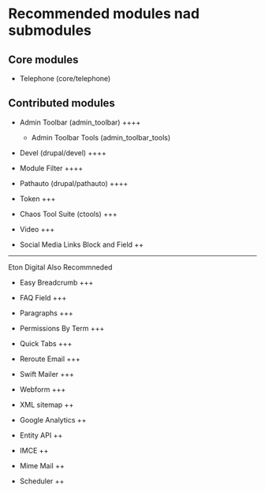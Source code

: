 # Recommended modules nad submodules

## Core modules

* Telephone (core/telephone)

## Contributed modules

* Admin Toolbar (admin_toolbar) ++++
  * Admin Toolbar Tools (admin_toolbar_tools)

* Devel (drupal/devel) ++++
* Module Filter ++++
* Pathauto (drupal/pathauto) ++++
* Token +++
* Chaos Tool Suite (ctools) +++
* Video +++
* Social Media Links Block and Field ++

--------------------------------------------------------------------------------

Eton Digital Also Recommneded

* Easy Breadcrumb +++
* FAQ Field +++

* Paragraphs +++
* Permissions By Term +++
* Quick Tabs +++
* Reroute Email +++
* Swift Mailer +++
* Webform +++

* XML sitemap ++
* Google Analytics ++
* Entity API ++
* IMCE ++
* Mime Mail ++
* Scheduler ++
